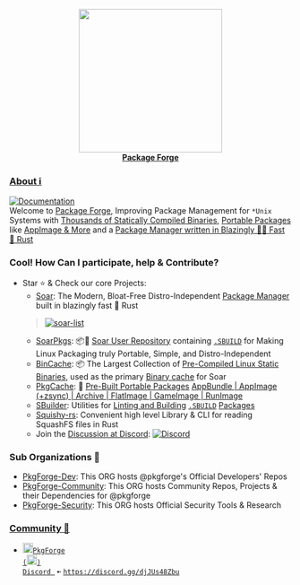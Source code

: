 <p align="center">
    <a href="https://github.com/pkgforge/soar">
        <img src="https://github.com/user-attachments/assets/680eb489-d972-429c-b144-8b68c5048c3e" width="256">
    </a>
    <br>
    <b><strong><a href="https://docs.pkgforge.dev/">Package Forge</a></strong></b>
    <br>

</p>

### [About ℹ️](https://docs.pkgforge.dev/)
[doc-shield]: https://img.shields.io/badge/docs.pkgforge.dev-blue
[doc-url]: https://docs.pkgforge.dev/
[![Documentation][doc-shield]][doc-url]<br>
Welcome to [Package Forge](https://github.com/pkgforge), Improving Package Management for `*Unix` Systems with [Thousands of Statically Compiled Binaries](https://pkgs.pkgforge.dev), [Portable Packages](https://github.com/pkgforge/soarpkgs) like [AppImage & More](https://github.com/pkgforge/pkgcache) and a [Package Manager written in Blazingly 🚀🚀 Fast 🦀 Rust](https://github.com/pkgforge/soar)

### Cool! How Can I participate, help & Contribute?

- Star ⭐ & Check our core Projects:
  - [Soar](https://github.com/pkgforge/soar): The Modern, Bloat-Free Distro-Independent [Package Manager](https://soar.qaidvoid.dev/) built in blazingly fast 🦀 Rust
  > <a href="https://github.com/pkgforge/soar"><img src="https://soar.pkgforge.dev/gif?tmp.wksyQT0fiq=tmp.9bbA8Hiiqf" alt="soar-list"></a><br>
  >
  - [SoarPkgs](https://github.com/pkgforge/soarpkgs): 📦📀 [Soar User Repository](https://docs.pkgforge.dev/repositories/soarpkgs) containing [`.SBUILD`](https://docs.pkgforge.dev/sbuild/introduction) for Making Linux Packaging truly Portable, Simple, and Distro-Independent
  - [BinCache](https://github.com/pkgforge/bincache): 📦 The Largest Collection of [Pre-Compiled Linux Static Binaries](https://pkgs.pkgforge.dev), used as the primary [Binary cache](https://docs.pkgforge.dev/repositories/bincache) for Soar
  - [PkgCache](https://github.com/pkgforge/pkgcache):  📀 [Pre-Built Portable Packages](https://docs.pkgforge.dev/repositories/pkgcache) [AppBundle | AppImage (+zsync) | Archive | FlatImage | GameImage | RunImage](https://docs.pkgforge.dev/formats/packages)
  - [SBuilder](https://github.com/pkgforge/sbuilder): Utilities for [Linting and Building](https://docs.pkgforge.dev/sbuild/instructions) [`.SBUILD`](https://docs.pkgforge.dev/sbuild/introduction) [Packages](https://github.com/pkgforge/soarpkgs)
  - [Squishy-rs](https://github.com/pkgforge/squishy-rs): Convenient high level Library & CLI for reading SquashFS files in Rust
  - Join the [Discussion at Discord](https://discord.gg/djJUs48Zbu): [![Discord](https://img.shields.io/discord/1313385177703256064?logo=%235865F2&label=Discord)](https://discord.gg/djJUs48Zbu)
### Sub Organizations 🏢
  - [PkgForge-Dev](https://github.com/pkgforge-dev): This ORG hosts @pkgforge's Official Developers' Repos
  - [PkgForge-Community](https://github.com/pkgforge-community): This ORG hosts Community Repos, Projects & their Dependencies for @pkgforge
  - [PkgForge-Security](https://github.com/pkgforge-security): This ORG hosts Official Security Tools & Research


### [**Community 💬**](https://docs.pkgforge.dev/contact/chat)
  - <a href="https://discord.gg/djJUs48Zbu"><img src="https://github.com/user-attachments/assets/5a336d72-6342-4ca5-87a4-aa8a35277e2f" width="18" height="18"><code>PkgForge (<img src="https://github.com/user-attachments/assets/a08a20e6-1795-4ee6-87e6-12a8ab2a7da6" width="18" height="18">) Discord </code></a> `➼` [`https://discord.gg/djJUs48Zbu`](https://discord.gg/djJUs48Zbu)  
